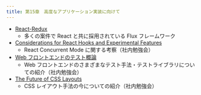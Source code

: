 ```yaml
---
title: 第15章　高度なアプリケーション実装に向けて
---
```


- [React-Redux](https://react-redux.js.org/)
  - 多くの案件で React と共に採用されている Flux フレームワーク
- [Considerations for React Hooks and Experimental Features](https://drive.google.com/file/d/16DKzjh7nHNjEpQa2Orf9AYcV087DFR2E/view?usp=sharing)
  - React Concurrent Mode に関する考察（社内勉強会）
- [Web フロントエンドのテスト概論](https://drive.google.com/file/d/1f0AzH_RxWK4b2u2aP4JcQfJO4utpUfwd/view?usp=sharing)
  - Web フロントエンドのさまざまなテスト手法・テストライブラリについての紹介（社内勉強会）
- [The Future of CSS Layouts](https://drive.google.com/file/d/16fD2uiX35HOoZfM6W1sMMqtGXz5G-Dbm/view?usp=sharing)
  - CSS レイアウト手法の今についての紹介（社内勉強会）
